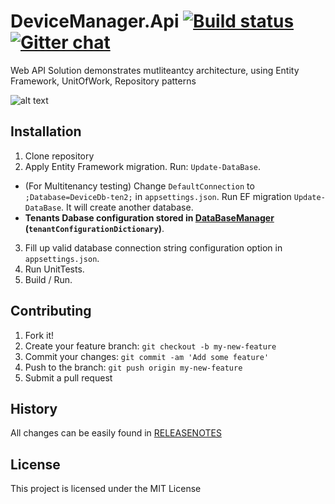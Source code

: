 # DeviceManager.Api [![Build status](https://ci.appveyor.com/api/projects/status/x1whwie6v68l8200?svg=true)](https://ci.appveyor.com/project/Boriszn/devicemanager-api) [![Gitter chat](https://badges.gitter.im/gitterHQ/gitter.png)](https://gitter.im/DeviceManager-Api/)

Web API Solution demonstrates mutliteantcy architecture, using Entity Framework, UnitOfWork, Repository patterns

![alt text](https://github.com/Boriszn/DeviceManager.Api/blob/feature/ISS-1-Add-Automapper/assets/arhitecture-diag.png "Logo Title Text 1")

## Installation

1. Clone repository
2. Apply Entity Framework migration. Run: `Update-DataBase`.
* (For Multitenancy testing) Change `DefaultConnection` to `;Database=DeviceDb-ten2;` in `appsettings.json`. Run EF migration `Update-DataBase`. It will create another database. 
* **Tenants Dabase configuration stored in [DataBaseManager](src/DeviceManager.Api/Data/Management/DataBaseManager.cs) (`tenantConfigurationDictionary`)**.
3. Fill up valid database connection string configuration option in `appsettings.json`.
4. Run UnitTests.
5. Build / Run.

## Contributing

1. Fork it!
2. Create your feature branch: `git checkout -b my-new-feature`
3. Commit your changes: `git commit -am 'Add some feature'`
4. Push to the branch: `git push origin my-new-feature`
5. Submit a pull request

## History

All changes can be easily found in [RELEASENOTES](ReleaseNotes.md)

## License

This project is licensed under the MIT License
